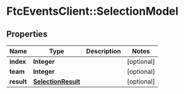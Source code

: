 # FtcEventsClient::SelectionModel

## Properties
Name | Type | Description | Notes
------------ | ------------- | ------------- | -------------
**index** | **Integer** |  | [optional] 
**team** | **Integer** |  | [optional] 
**result** | [**SelectionResult**](SelectionResult.md) |  | [optional] 

